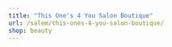 ```yaml
---
title: "This One's 4 You Salon Boutique"
url: /salem/this-ones-4-you-salon-boutique/
shop: beauty
---
```

